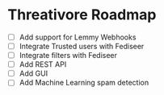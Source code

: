 # Threativore Roadmap

- [ ] Add support for Lemmy Webhooks
- [ ] Integrate Trusted users with Fediseer
- [ ] Integrate filters with Fediseer
- [ ] Add REST API
- [ ] Add GUI
- [ ] Add Machine Learning spam detection